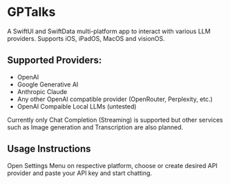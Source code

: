 # GPTalks
A SwiftUI and SwiftData multi-platform app to interact with various LLM providers.
Supports iOS, iPadOS, MacOS and visionOS.

## Supported Providers:
- OpenAI
- Google Generative AI
- Anthropic Claude
- Any other OpenAI compatible provider (OpenRouter, Perplexity, etc.)
- OpenAI Compaible Local LLMs (untested)

Currently only Chat Completion (Streaming) is supported but other services such as Image generation and Transcription are also planned.

## Usage Instructions
Open Settings Menu on respective platform, choose or create desired API provider and paste your API key and start chatting.
